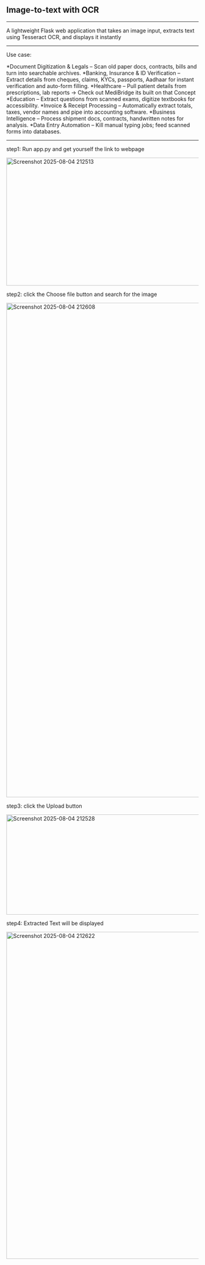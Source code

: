 ## Image-to-text with OCR
---

A lightweight Flask web application that takes an image input, extracts text using Tesseract OCR, and displays it instantly

---

Use case:

*Document Digitization & Legals – Scan old paper docs, contracts, bills and turn into searchable archives.
*Banking, Insurance & ID Verification – Extract details from cheques, claims, KYCs, passports, Aadhaar for instant verification and auto-form filling.
*Healthcare – Pull patient details from prescriptions, lab reports → Check out MediBridge its built on that Concept
*Education – Extract questions from scanned exams, digitize textbooks for accessibility.
*Invoice & Receipt Processing – Automatically extract totals, taxes, vendor names and pipe into accounting software.
*Business Intelligence – Process shipment docs, contracts, handwritten notes for analysis.
*Data Entry Automation – Kill manual typing jobs; feed scanned forms into databases.

---
step1: Run app.py and get yourself the link to webpage 

<img width="1957" height="335" alt="Screenshot 2025-08-04 212513" src="https://github.com/user-attachments/assets/965dfc9b-d1c9-4a04-b220-0bb9ee54b4c0" />

step2: click the Choose file button and  search for the image

<img width="1957" height="1294" alt="Screenshot 2025-08-04 212608" src="https://github.com/user-attachments/assets/9e3ef6e7-4adf-45dd-a038-399af1a4255c" />

step3: click the Upload button

<img width="1957" height="262" alt="Screenshot 2025-08-04 212528" src="https://github.com/user-attachments/assets/3c51fe6d-7004-4f07-b491-f42ed0a1ce06" />

step4: Extracted Text will be displayed

<img width="1636" height="856" alt="Screenshot 2025-08-04 212622" src="https://github.com/user-attachments/assets/13af5043-bff4-40c5-8156-33d7e88c6e80" />


